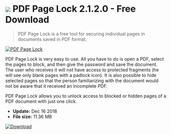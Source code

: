 # ![](https://cdn.softexe.net/static/icon/win.gif) PDF Page Lock 2.1.2.0 - Free Download

> PDF Page Lock is a free tool for securing individual pages in documents saved in PDF format.

[![PDF Page Lock](https://gallery.dpcdn.pl/imgc/Tools/82471/g_-_420x350_1.5_-_x6a7e2ac9-c1a5-4bdb-b1bc-0708697d06d0.jpg)](https://softexe.net/win/business/other/pdf-page-lock:adef.html)

PDF Page Lock is very easy to use. All you have to do is open a PDF, select the pages to block, and then give the password and save the document. The user who receives it will not have access to protected fragments (he will see only blank pages with a padlock icon). It is also possible to hide selected pages so that the person familiarizing with the document would not be aware that it received an incomplete PDF. 
 
 PDF Page Lock allows you to unlock access to blocked or hidden pages of a PDF document with just one click.


- **Update:** Dec 16 2018
- **File size:** 11.36 MB

[![Download](https://cdn.softexe.net/static/img/download.png)](https://softexe.net/win/business/other/pdf-page-lock:adef.html)

